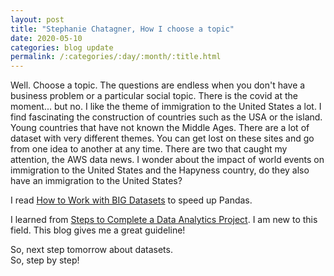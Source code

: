 ```yaml
---
layout: post
title: "Stephanie Chatagner, How I choose a topic"
date: 2020-05-10
categories: blog update
permalink: /:categories/:day/:month/:title.html
---
```


Well. Choose a topic. The questions are endless when you don't have a business problem or a particular social topic. There is the covid at the moment... but no. I like the theme of immigration to the United States a lot. I find fascinating the construction of countries such as the USA or the island. Young countries that have not known the Middle Ages. 
There are a lot of dataset with very different themes. You can get lost on these sites and go from one idea to another at any time. 
There are two that caught my attention, the AWS data news. I wonder about the impact of world events on immigration to the United States and the Hapyness country, do they also have an immigration to the United States? 

I read [How to Work with BIG Datasets]( https://www.kaggle.com/yuliagm/how-to-work-with-big-datasets-on-16g-ram-dask) to speed up Pandas. 

I learned from [Steps to Complete a Data Analytics Project](https://blog.dataiku.com/2019/07/04/fundamental-steps-data-project-success). I am new to this field. This blog gives me a great guideline!

So, next step tomorrow about datasets.   
So, step by step!
